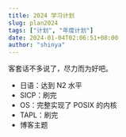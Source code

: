 ```yaml
---
title: 2024 学习计划
slug: plan2024
tags: ["计划", "年度计划"]
date: 2024-01-04T02:06:51+08:00
author: "shinya"
---
```


客套话不多说了，尽力而为好吧。

- 日语：达到 N2 水平
- SICP：刷完
- OS：完整实现了 POSIX 的内核
- TAPL：刷完
- 博客主题